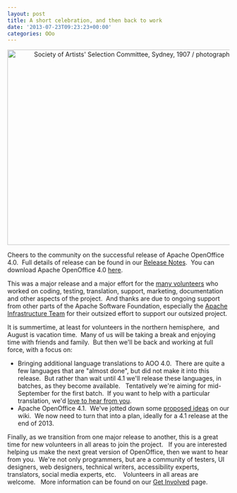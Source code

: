 ```yaml
---
layout: post
title: A short celebration, and then back to work
date: '2013-07-23T09:23:23+00:00'
categories: OOo
---
```

<div align="center"><a href="http://www.flickr.com/photos/statelibraryofnsw/5055825859/" title="Society of Artists' Selection Committee, Sydney, 1907 / photographer Henry King by State Library of New South Wales collection, on Flickr"><img width="640" height="443" src="http://farm5.staticflickr.com/4084/5055825859_fda49decd1_z.jpg" alt="Society of Artists' Selection Committee, Sydney, 1907 / photographer Henry King" /></a></div> 
  <p> </p> 
  <p>

Cheers to the community on the successful release of Apache OpenOffice 4.0.&nbsp; Full details of release can be found in our <a href="https://cwiki.apache.org/confluence/display/OOOUSERS/AOO+4.0+Release+Notes">Release Notes</a>.&nbsp; You can download Apache OpenOffice 4.0 <a href="http://www.openoffice.org/download/">here</a>.<br /></p> 
  <p>This was a major release and a major effort for the <a href="https://cwiki.apache.org/confluence/display/OOOUSERS/Directory+of+Volunteers">many volunteers</a> who worked on coding, testing, translation, support, marketing, documentation and other aspects of the project.&nbsp; And thanks are due to ongoing support from other parts of the Apache Software Foundation, especially the <a href="http://www.apache.org/dev/infrastructure.html">Apache Infrastructure Team</a> for their outsized effort to support our outsized project.&nbsp; </p> 
  <p>It is summertime, at least for volunteers in the northern hemisphere,&nbsp; and August is vacation time.&nbsp; Many of us will be taking a break and enjoying time with friends and family.&nbsp; But then we'll be back and working at full force, with a focus on: <br /></p> 
  <ul> 
    <li>Bringing additional language translations to AOO 4.0.&nbsp; There are quite a few languages that are &quot;almost done&quot;, but did not make it into this release.&nbsp; But rather than wait until 4.1 we'll release these languages, in batches, as they become available.&nbsp;&nbsp; Tentatively we're aiming for mid-September for the first batch.&nbsp; If you want to help with a particular translation, we'd <a href="mailto:L10N@openoffice.apache.org">love to hear from you</a>.<br /></li> 
    <li>Apache OpenOffice 4.1.&nbsp; We've jotted down some <a href="https://cwiki.apache.org/confluence/display/OOOUSERS/AOO+4.1+Release+Planning">proposed ideas</a> on our wiki.&nbsp; We now need to turn that into a plan, ideally for a 4.1 release at the end of 2013.</li> 
  </ul> 
  <p>Finally, as we transition from one major release to another, this is a great time for new volunteers in all areas to join the project.&nbsp;&nbsp; If you are interested helping us make the next great version of OpenOffice, then 
we want to hear from you.&nbsp; We're not only programmers, but are a 
community of testers, UI designers, web designers, technical writers, 
accessibility experts, translators, social media experts, etc.&nbsp;&nbsp;&nbsp; 
Volunteers in all areas are welcome.&nbsp;&nbsp; More information can be found on 
our <a rel="nofollow" class="external-link" href="http://openoffice.apache.org/get-involved.html">Get Involved</a> page.</p>

